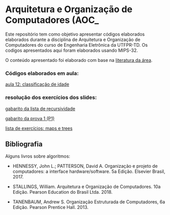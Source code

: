 # Arquitetura e Organização de Computadores (AOC_

<div>
  <div id="intro">
    <p> Este repositório tem como objetivo apresentar códigos elaborados elaborados durante a disciplina de Arquitetura e Organização de Computadores do curso de Engenharia Eletrônica da UTFPR-TD. Os codigos apresentados aqui foram elaborados usando MIPS-32.</p> 
    <p>O conteúdo apresentado foi elaborado com base na <a href="#bibliografia">literatura da área</a>.</p>
  </div>
   <p>
   </p><h3>Códigos elaborados em aula:</h3>
    <p><a href="https://github.com/jjbaqueta/AOC/blob/main/elseIf_idades.asm">aula 12: classificação de idade</a></p>
   </p><h3>resolução dos exercícios dos slides:</h3>
    <p><a href="https://github.com/jjbaqueta/EPOD/blob/main/gabarito_exercicios_sobre_recursividade.ipynb">gabarito da lista de recursividade</a></p>
    <p><a href="https://github.com/jjbaqueta/EPOD/blob/main/prova_1.ipynb">gabarito da prova 1 (P1)</a></p>
    <p><a href="https://github.com/jjbaqueta/EPOD/blob/main/lista_exercicios_map.ipynb">lista de exercícios: maps e trees</a></p>
</p>
  </div>
  
  <div id="bibliografia">
    <h2>Bibliografia</h2>
      <p>Alguns livros sobre algoritmos:</p>
      <ul>
        <li><p>HENNESSY, John L.; PATTERSON, David A. Organização e projeto de computadores: a interface hardware/software. 5a Edição. Elsevier Brasil, 2017.</p></li>
        <li><p>STALLINGS, William. Arquitetura e Organização de Computadores. 10a Edição. Pearson Education do Brasil Ltda. 2018.</p></li>
        <li><p>TANENBAUM, Andrew S. Organização Estruturada de Computadores, 6a Edição. Pearson Prentice Hall. 2013.</li>
      </ul>
  </div>  
</div>

